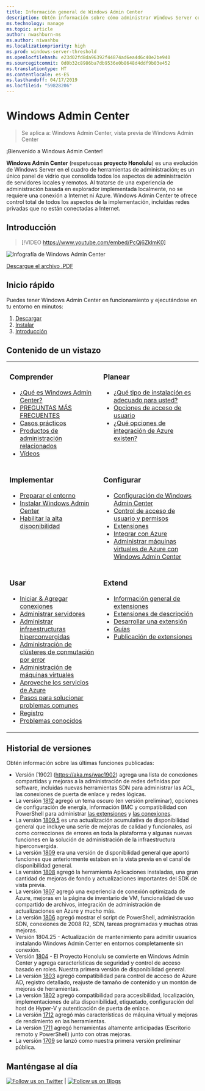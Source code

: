 ```yaml
---
title: Información general de Windows Admin Center
description: Obtén información sobre cómo administrar Windows Server con Windows Admin Center (Proyecto Honolulu)
ms.technology: manage
ms.topic: article
author: nwashburn-ms
ms.author: niwashbu
ms.localizationpriority: high
ms.prod: windows-server-threshold
ms.openlocfilehash: e23d02fd8da96392f44874ad6ea4d6c40e2be940
ms.sourcegitcommit: 0d0b32c8986ba7db9536e0b8648d4ddf9b03e452
ms.translationtype: HT
ms.contentlocale: es-ES
ms.lasthandoff: 04/17/2019
ms.locfileid: "59828206"
---
```

# <a name="windows-admin-center"></a>Windows Admin Center

>Se aplica a: Windows Admin Center, vista previa de Windows Admin Center

¡Bienvenido a Windows Admin Center!

**Windows Admin Center** (respetuosas **proyecto Honolulu**) es una evolución de Windows Server en el cuadro de herramientas de administración; es un único panel de vidrio que consolida todos los aspectos de administración de servidores locales y remotos. Al tratarse de una experiencia de administración basada en explorador implementada localmente, no se requiere una conexión a Internet ni Azure. Windows Admin Center te ofrece control total de todos los aspectos de la implementación, incluidas redes privadas que no están conectadas a Internet.

## <a name="introduction"></a>Introducción

>[!VIDEO https://www.youtube.com/embed/PcQj6ZklmK0]

![Infografía de Windows Admin Center](media/WAC1809Poster_thumb.PNG)

[Descargue el archivo .PDF](https://github.com/MicrosoftDocs/windowsserverdocs/raw/master/WindowsServerDocs/manage/windows-admin-center/media/WindowsAdminCenter1809Poster.pdf)

## <a name="quick-start"></a>Inicio rápido

Puedes tener Windows Admin Center en funcionamiento y ejecutándose en tu entorno en minutos:

1. [Descargar](https://aka.ms/windowsadmincenter)
2. [Instalar](deploy/install.md)
3. [Introducción](use/get-started.md)

## <a name="contents-at-a-glance"></a>Contenido de un vistazo

<table>
    <tr></tr>
    <tr>
        <td style="vertical-align: top;">
            <h3>Comprender</h3>
            <ul>
            <li><a href="understand/what-is.md">¿Qué es Windows Admin Center?</a>
            <li><a href="understand/faq.md">PREGUNTAS MÁS FRECUENTES</a>
            <li><a href="understand/case-studies.md">Casos prácticos</a>
            <li><a href="understand/related-management.md">Productos de administración relacionados</a>
            <li><a href="understand/videos.md">Vídeos</a>
            </ul>
        </td>
        <td style="vertical-align: top;">
            <h3>Planear</h3>
            <ul>
            <li><a href="plan/installation-options.md">¿Qué tipo de instalación es adecuado para usted?</a>
            <li><a href="plan/user-access-options.md">Opciones de acceso de usuario</a>
            <li><a href="plan/azure-integration-options.md">¿Qué opciones de integración de Azure existen?</a>
            <br>
            </ul>
        </td>
    </tr>
    <tr>
        <td style="vertical-align: top;">
            <h3>Implementar</h3>
            <ul>
            <li><a href="deploy/prepare-environment.md">Preparar el entorno</a>
            <li><a href="deploy/install.md">Instalar Windows Admin Center</a>
            <li><a href="deploy/high-availability.md">Habilitar la alta disponibilidad</a>
         </ul>
        </td>
        <td style="vertical-align: top;">
            <h3>Configurar</h3>
            <ul>
            <li><a href="configure/settings.md">Configuración de Windows Admin Center</a>
            <li><a href="configure/user-access-control.md">Control de acceso de usuario y permisos</a>
            <li><a href="configure/using-extensions.md">Extensiones</a>
            <li><a href="configure/azure-integration.md">Integrar con Azure</a>
            <li><a href="configure/manage-azure-vms.md">Administrar máquinas virtuales de Azure con Windows Admin Center</a>
            </ul>
        </td>
    </tr>
    <tr>
        <td style="vertical-align: top;">
            <h3>Usar</h3>
            <ul>
            <li><a href="use/get-started.md">Iniciar & Agregar conexiones</a>
            <li><a href="use/manage-servers.md">Administrar servidores</a>
            <li><a href="use/manage-hyper-converged.md">Administrar infraestructuras hiperconvergidas</a>
            <li><a href="use/manage-failover-clusters.md">Administración de clústeres de conmutación por error</a>
            <li><a href="use/manage-virtual-machines.md">Administración de máquinas virtuales</a>
            <li><a href="use/azure-services.md">Aproveche los servicios de Azure</a>
            <li><a href="use/troubleshooting.md">Pasos para solucionar problemas comunes</a>
            <li><a href="use/logging.md">Registro</a>
            <li><a href="use/known-issues.md">Problemas conocidos</a>
            </ul>
        </td>
        <td style="vertical-align: top;">
            <h3>Extend</h3>
            <ul>
            <li><a href="extend/extensibility-overview.md">Información general de extensiones</a>
            <li><a href="extend/understand-extensions.md">Extensiones de descripción</a>
            <li><a href="extend/developing-extensions.md">Desarrollar una extensión</a>
            <li><a href="extend/publish-extensions.md">Guías</a>
            <li><a href="extend/publish-extensions.md">Publicación de extensiones</a>
            </ul>
        </td>
    </tr>

</table>

## <a name="release-history"></a>Historial de versiones

Obtén información sobre las últimas funciones publicadas:

- Versión [1902] (https://aka.ms/wac1902) agrega una lista de conexiones compartidas y mejoras a la administración de redes definidas por software, incluidas nuevas herramientas SDN para administrar las ACL, las conexiones de puerta de enlace y redes lógicas.
- La versión [1812](https://aka.ms/wac1812) agregó un tema oscuro (en versión preliminar), opciones de configuración de energía, información BMC y compatibilidad con PowerShell para administrar [las extensiones](./configure/using-extensions.md#manage-extensions-with-powershell) y [las conexiones](./use/get-started.md#use-powershell-to-import-or-export-your-connections-with-tags).
- La versión [1809.5](https://aka.ms/wac1809.5) es una actualización acumulativa de disponibilidad general que incluye una serie de mejoras de calidad y funcionales, así como correcciones de errores en toda la plataforma y algunas nuevas funciones en la solución de administración de la infraestructura hiperconvergida.
- La versión [1809](https://cloudblogs.microsoft.com/windowsserver/2018/09/20/windows-admin-center-1809-and-sdk-now-generally-available/) era una versión de disponibilidad general que aportó funciones que anteriormente estaban en la vista previa en el canal de disponibilidad general.
- La versión [1808](https://aka.ms/WACPreview1808-InsiderBlog) agregó la herramienta Aplicaciones instaladas, una gran cantidad de mejoras de fondo y actualizaciones importantes del SDK de vista previa.
- La versión [1807](https://aka.ms/WACPreview1807-InsiderBlog) agregó una experiencia de conexión optimizada de Azure, mejoras en la página de inventario de VM, funcionalidad de uso compartido de archivos, integración de administración de actualizaciones en Azure y mucho más. 
- La versión [1806](https://aka.ms/WACPreview1806-InsiderBlog) agregó mostrar el script de PowerShell, administración SDN, conexiones de 2008 R2, SDN, tareas programadas y muchas otras mejoras.
- Versión 1804.25 - Actualización de mantenimiento para admitir usuarios instalando Windows Admin Center en entornos completamente sin conexión.
- Versión [1804](https://cloudblogs.microsoft.com/windowsserver/2018/04/12/announcing-windows-admin-center-our-reimagined-management-experience/) - El Proyecto Honolulu se convierte en Windows Admin Center y agrega características de seguridad y control de acceso basado en roles. Nuestra primera versión de disponibilidad general.
- La versión [1803](https://blogs.windows.com/windowsexperience/2018/03/13/announcing-project-honolulu-technical-preview-1803-and-rsat-insider-preview-for-windows-10) agregó compatibilidad para control de acceso de Azure AD, registro detallado, reajuste de tamaño de contenido y un montón de mejoras de herramientas.
- La versión [1802](https://blogs.windows.com/windowsexperience/2018/02/13/announcing-windows-server-insider-preview-build-17093-project-honolulu-technical-preview-1802) agregó compatibilidad para accesibilidad, localización, implementaciones de alta disponibilidad, etiquetado, configuración del host de Hyper-V y autenticación de puerta de enlace.
- La versión [1712](https://blogs.windows.com/windowsexperience/2017/12/19/announcing-project-honolulu-technical-preview-1712-build-05002) agregó más características de máquina virtual y mejoras de rendimiento en las herramientas.
- La versión [1711](https://cloudblogs.microsoft.com/windowsserver/2017/12/01/1711-update-to-project-honolulu-technical-preview-is-now-available/) agregó herramientas altamente anticipadas (Escritorio remoto y PowerShell) junto con otras mejoras.
- La versión [1709](https://cloudblogs.microsoft.com/windowsserver/2017/09/22/project-honolulu-technical-preview-is-now-available-for-download/) se lanzó como nuestra primera versión preliminar pública.

## <a name="stay-updated"></a>Manténgase al día

<a target="_blank" class="mscom-link twitter-follow-link" title="Síganos en Twitter" aria-label="Follow us on Twitter" data-info="Twitter" href="https://twitter.com/servermgmt"><picture><source srcset="//img-prod-cms-rt-microsoft-com.akamaized.net/cms/api/am/imageFileData/REOolR" media="(min-width:0)"><img srcset="//img-prod-cms-rt-microsoft-com.akamaized.net/cms/api/am/imageFileData/REOolR" alt="Follow us on Twitter" src="//img-prod-cms-rt-microsoft-com.akamaized.net/cms/api/am/imageFileData/REOolR"></picture></a>
 | 
<a target="_blank" class="mscom-link blogs-follow-link" title="Lea nuestra Blogs" aria-label="Visit our Blogs" data-info="Blogs" href="https://blogs.technet.microsoft.com/servermanagement/"><picture><source srcset="//img-prod-cms-rt-microsoft-com.akamaized.net/cms/api/am/imageFileData/REOtyw" media="(min-width:0)"><img srcset="//img-prod-cms-rt-microsoft-com.akamaized.net/cms/api/am/imageFileData/REOtyw" alt="Follow us on Blogs" src="//img-prod-cms-rt-microsoft-com.akamaized.net/cms/api/am/imageFileData/REOtyw"></picture></a>
